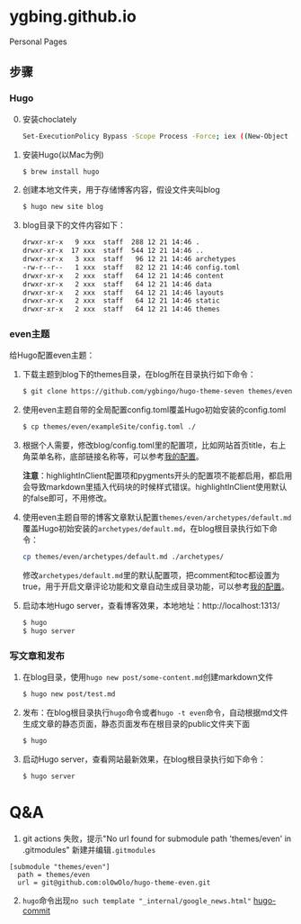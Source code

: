 # ygbing.github.io
Personal Pages

## 步骤

### Hugo
0. 安装choclately
   ``` bash
   Set-ExecutionPolicy Bypass -Scope Process -Force; iex ((New-Object System.Net.WebClient).DownloadString('https://community.chocolatey.org/install.ps1'))
   ```

1. 安装Hugo(以Mac为例)

   ```bash
   $ brew install hugo
   ```

2. 创建本地文件夹，用于存储博客内容，假设文件夹叫blog

   ```bash
   $ hugo new site blog
   ```

3. blog目录下的文件内容如下：

   ```markdown
   drwxr-xr-x   9 xxx  staff  288 12 21 14:46 .
   drwxr-xr-x  17 xxx  staff  544 12 21 14:46 ..
   drwxr-xr-x   3 xxx  staff   96 12 21 14:46 archetypes
   -rw-r--r--   1 xxx  staff   82 12 21 14:46 config.toml
   drwxr-xr-x   2 xxx  staff   64 12 21 14:46 content
   drwxr-xr-x   2 xxx  staff   64 12 21 14:46 data
   drwxr-xr-x   2 xxx  staff   64 12 21 14:46 layouts
   drwxr-xr-x   2 xxx  staff   64 12 21 14:46 static
   drwxr-xr-x   2 xxx  staff   64 12 21 14:46 themes
   ```

### even主题

给Hugo配置even主题：

1. 下载主题到blog下的themes目录，在blog所在目录执行如下命令：

   ```bash
   $ git clone https://github.com/ygbingo/hugo-theme-seven themes/even
   ```

2. 使用even主题自带的全局配置config.toml覆盖Hugo初始安装的config.toml

   ```bash
   $ cp themes/even/exampleSite/config.toml ./
   ```

3. 根据个人需要，修改blog/config.toml里的配置项，比如网站首页title，右上角菜单名称，底部链接名称等，可以参考[我的配置](https://github.com/jincheng9/blog)。

   **注意**：highlightInClient配置项和pygments开头的配置项不能都启用，都启用会导致markdown里插入代码块的时候样式错误。highlightInClient使用默认的false即可，不用修改。

4. 使用even主题自带的博客文章默认配置`themes/even/archetypes/default.md`覆盖Hugo初始安装的`archetypes/default.md`，在blog根目录执行如下命令：

   ```bash
   cp themes/even/archetypes/default.md ./archetypes/
   ```

   修改`archetypes/default.md`里的默认配置项，把comment和toc都设置为true，用于开启文章评论功能和文章自动生成目录功能，可以参考[我的配置](https://github.com/jincheng9/blog)。

5. 启动本地Hugo server，查看博客效果，本地地址：http://localhost:1313/

   ```bash
   $ hugo
   $ hugo server
   ```



### 写文章和发布

1. 在blog目录，使用`hugo new post/some-content.md`创建markdown文件

   ```bash
   $ hugo new post/test.md
   ```

2. 发布：在blog根目录执行`hugo`命令或者`hugo -t even`命令，自动根据md文件生成文章的静态页面，静态页面发布在根目录的public文件夹下面

   ```bash
   $ hugo
   ```

3. 启动Hugo server，查看网站最新效果，在blog根目录执行如下命令：

   ```bash
   $ hugo server
   ```


# Q&A
1. git actions 失败，提示"No url found for submodule path 'themes/even' in .gitmodules"
新建并编辑```.gitmodules```
``` shell
[submodule "themes/even"]
  path = themes/even
  url = git@github.com:olOwOlo/hugo-theme-even.git
```

2. ```hugo```命令出现```no such template "_internal/google_news.html"```
[hugo-commit](https://github.com/rhazdon/hugo-theme-hello-friend-ng/commit/ce85f9d057addc8cbd93f94892668ef24f4f9e2d)